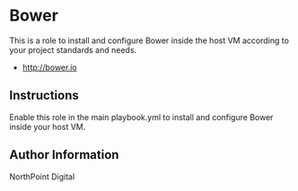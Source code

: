 # Bower

This is a role to install and configure Bower inside the host VM according to your project standards and needs.

* http://bower.io

## Instructions

Enable this role in the main playbook.yml to install and configure Bower inside your host VM.

## Author Information

NorthPoint Digital
